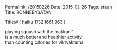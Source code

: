 Permalink: /20150226
Date: 2015-02-26
Tags:  staun  
Title: RONNEBYGATAN  
  
Title:# ( haiku  1782.1661.963 )  
  
playing squash with the makkan™  
is a much better and healthier activity  
than counting calories for viktväktarna  
